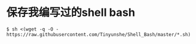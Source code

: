 # 保存我编写过的shell bash

    $ sh <(wget -q -O - https://raw.githubusercontent.com/Tinyunshe/Shell_Bash/master/*.sh)

